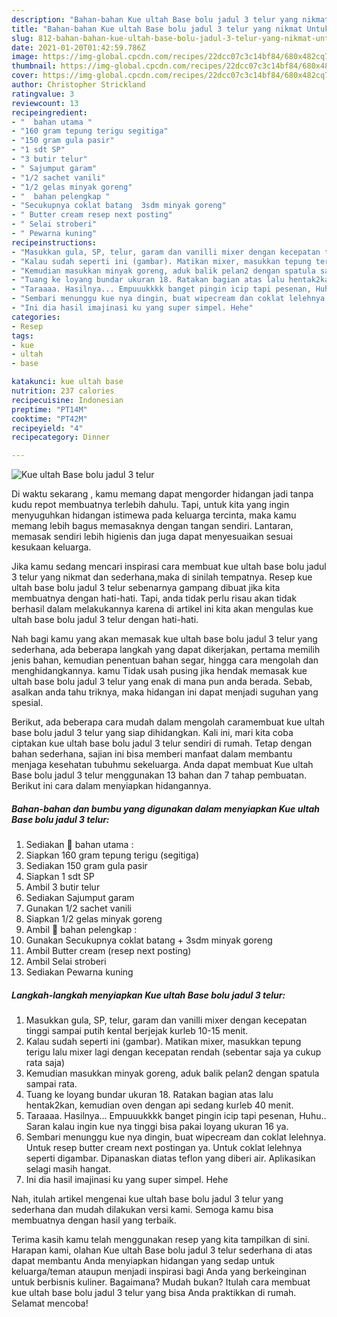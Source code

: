 ```yaml
---
description: "Bahan-bahan Kue ultah Base bolu jadul 3 telur yang nikmat Untuk Jualan"
title: "Bahan-bahan Kue ultah Base bolu jadul 3 telur yang nikmat Untuk Jualan"
slug: 812-bahan-bahan-kue-ultah-base-bolu-jadul-3-telur-yang-nikmat-untuk-jualan
date: 2021-01-20T01:42:59.786Z
image: https://img-global.cpcdn.com/recipes/22dcc07c3c14bf84/680x482cq70/kue-ultah-base-bolu-jadul-3-telur-foto-resep-utama.jpg
thumbnail: https://img-global.cpcdn.com/recipes/22dcc07c3c14bf84/680x482cq70/kue-ultah-base-bolu-jadul-3-telur-foto-resep-utama.jpg
cover: https://img-global.cpcdn.com/recipes/22dcc07c3c14bf84/680x482cq70/kue-ultah-base-bolu-jadul-3-telur-foto-resep-utama.jpg
author: Christopher Strickland
ratingvalue: 3
reviewcount: 13
recipeingredient:
- "  bahan utama "
- "160 gram tepung terigu segitiga"
- "150 gram gula pasir"
- "1 sdt SP"
- "3 butir telur"
- " Sajumput garam"
- "1/2 sachet vanili"
- "1/2 gelas minyak goreng"
- "  bahan pelengkap "
- "Secukupnya coklat batang  3sdm minyak goreng"
- " Butter cream resep next posting"
- " Selai stroberi"
- " Pewarna kuning"
recipeinstructions:
- "Masukkan gula, SP, telur, garam dan vanilli mixer dengan kecepatan tinggi sampai putih kental berjejak kurleb 10-15 menit."
- "Kalau sudah seperti ini (gambar). Matikan mixer, masukkan tepung terigu lalu mixer lagi dengan kecepatan rendah (sebentar saja ya cukup rata saja)"
- "Kemudian masukkan minyak goreng, aduk balik pelan2 dengan spatula sampai rata."
- "Tuang ke loyang bundar ukuran 18. Ratakan bagian atas lalu hentak2kan, kemudian oven dengan api sedang kurleb 40 menit."
- "Taraaaa. Hasilnya... Empuuukkkk banget pingin icip tapi pesenan, Huhu.. Saran kalau ingin kue nya tinggi bisa pakai loyang ukuran 16 ya."
- "Sembari menunggu kue nya dingin, buat wipecream dan coklat lelehnya. Untuk resep butter cream next postingan ya. Untuk coklat lelehnya seperti digambar. Dipanaskan diatas teflon yang diberi air. Aplikasikan selagi masih hangat."
- "Ini dia hasil imajinasi ku yang super simpel. Hehe"
categories:
- Resep
tags:
- kue
- ultah
- base

katakunci: kue ultah base 
nutrition: 237 calories
recipecuisine: Indonesian
preptime: "PT14M"
cooktime: "PT42M"
recipeyield: "4"
recipecategory: Dinner

---
```



![Kue ultah Base bolu jadul 3 telur](https://img-global.cpcdn.com/recipes/22dcc07c3c14bf84/680x482cq70/kue-ultah-base-bolu-jadul-3-telur-foto-resep-utama.jpg)

Di waktu  sekarang , kamu memang dapat mengorder hidangan jadi tanpa kudu repot membuatnya terlebih dahulu. Tapi, untuk kita yang ingin menyuguhkan hidangan istimewa pada keluarga tercinta, maka kamu memang lebih bagus memasaknya dengan tangan sendiri. Lantaran, memasak sendiri lebih higienis dan juga dapat menyesuaikan sesuai kesukaan keluarga.

Jika kamu sedang mencari inspirasi cara membuat kue ultah base bolu jadul 3 telur yang nikmat dan sederhana,maka di sinilah tempatnya. Resep kue ultah base bolu jadul 3 telur  sebenarnya gampang dibuat jika kita membuatnya dengan hati-hati. Tapi, anda tidak perlu risau akan tidak berhasil dalam melakukannya 
karena di artikel ini kita akan mengulas kue ultah base bolu jadul 3 telur dengan hati-hati.  



Nah bagi kamu yang akan memasak kue ultah base bolu jadul 3 telur yang sederhana, ada beberapa langkah yang dapat dikerjakan, pertama memilih jenis bahan, kemudian penentuan bahan segar, hingga cara mengolah dan menghidangkannya. kamu Tidak usah pusing jika hendak memasak kue ultah base bolu jadul 3 telur yang enak di mana pun anda berada. Sebab, asalkan anda  tahu triknya, maka hidangan ini dapat menjadi suguhan yang spesial.

Berikut, ada beberapa cara mudah dalam mengolah caramembuat kue ultah base bolu jadul 3 telur yang siap dihidangkan. Kali ini, mari kita coba ciptakan kue ultah base bolu jadul 3 telur sendiri di rumah. Tetap dengan bahan sederhana, sajian ini bisa memberi manfaat dalam membantu menjaga kesehatan tubuhmu sekeluarga. Anda dapat membuat Kue ultah Base bolu jadul 3 telur menggunakan 13 bahan dan 7 tahap pembuatan. Berikut ini cara dalam menyiapkan hidangannya.

<!--inarticleads1-->

##### Bahan-bahan dan bumbu yang digunakan dalam menyiapkan Kue ultah Base bolu jadul 3 telur:

1. Sediakan  🍮 bahan utama :
1. Siapkan 160 gram tepung terigu (segitiga)
1. Sediakan 150 gram gula pasir
1. Siapkan 1 sdt SP
1. Ambil 3 butir telur
1. Sediakan  Sajumput garam
1. Gunakan 1/2 sachet vanili
1. Siapkan 1/2 gelas minyak goreng
1. Ambil  🍮 bahan pelengkap :
1. Gunakan Secukupnya coklat batang + 3sdm minyak goreng
1. Ambil  Butter cream (resep next posting)
1. Ambil  Selai stroberi
1. Sediakan  Pewarna kuning




<!--inarticleads2-->

##### Langkah-langkah menyiapkan Kue ultah Base bolu jadul 3 telur:

1. Masukkan gula, SP, telur, garam dan vanilli mixer dengan kecepatan tinggi sampai putih kental berjejak kurleb 10-15 menit.
1. Kalau sudah seperti ini (gambar). Matikan mixer, masukkan tepung terigu lalu mixer lagi dengan kecepatan rendah (sebentar saja ya cukup rata saja)
1. Kemudian masukkan minyak goreng, aduk balik pelan2 dengan spatula sampai rata.
1. Tuang ke loyang bundar ukuran 18. Ratakan bagian atas lalu hentak2kan, kemudian oven dengan api sedang kurleb 40 menit.
1. Taraaaa. Hasilnya... Empuuukkkk banget pingin icip tapi pesenan, Huhu.. Saran kalau ingin kue nya tinggi bisa pakai loyang ukuran 16 ya.
1. Sembari menunggu kue nya dingin, buat wipecream dan coklat lelehnya. Untuk resep butter cream next postingan ya. Untuk coklat lelehnya seperti digambar. Dipanaskan diatas teflon yang diberi air. Aplikasikan selagi masih hangat.
1. Ini dia hasil imajinasi ku yang super simpel. Hehe




Nah, itulah artikel mengenai  kue ultah base bolu jadul 3 telur  yang sederhana dan mudah dilakukan versi kami. Semoga kamu bisa membuatnya dengan hasil yang terbaik. 

Terima kasih kamu telah menggunakan resep yang kita tampilkan di sini. Harapan kami, olahan  Kue ultah Base bolu jadul 3 telur sederhana di atas dapat membantu Anda menyiapkan hidangan yang sedap untuk keluarga/teman ataupun menjadi inspirasi bagi Anda yang berkeinginan untuk berbisnis kuliner. Bagaimana? Mudah bukan? Itulah cara membuat kue ultah base bolu jadul 3 telur yang bisa Anda praktikkan di rumah. Selamat mencoba!

